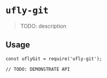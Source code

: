 # `ufly-git`

> TODO: description

## Usage

```
const uflyGit = require('ufly-git');

// TODO: DEMONSTRATE API
```
